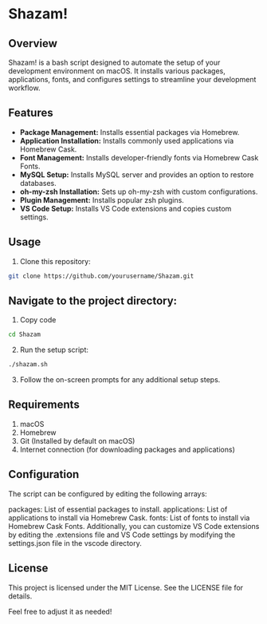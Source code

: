 # Shazam!

## Overview

Shazam! is a bash script designed to automate the setup of your development environment on macOS. It installs various packages, applications, fonts, and configures settings to streamline your development workflow.

## Features

- **Package Management:** Installs essential packages via Homebrew.
- **Application Installation:** Installs commonly used applications via Homebrew Cask.
- **Font Management:** Installs developer-friendly fonts via Homebrew Cask Fonts.
- **MySQL Setup:** Installs MySQL server and provides an option to restore databases.
- **oh-my-zsh Installation:** Sets up oh-my-zsh with custom configurations.
- **Plugin Management:** Installs popular zsh plugins.
- **VS Code Setup:** Installs VS Code extensions and copies custom settings.

## Usage

1. Clone this repository:

```bash
git clone https://github.com/yourusername/Shazam.git
```

## Navigate to the project directory:

1. Copy code

```bash
cd Shazam
```

2. Run the setup script:
```bash
./shazam.sh
```

3. Follow the on-screen prompts for any additional setup steps.

## Requirements
1. macOS
2. Homebrew
3. Git (Installed by default on macOS)
4. Internet connection (for downloading packages and applications)

## Configuration
The script can be configured by editing the following arrays:

packages: List of essential packages to install.
applications: List of applications to install via Homebrew Cask.
fonts: List of fonts to install via Homebrew Cask Fonts.
Additionally, you can customize VS Code extensions by editing the .extensions file and VS Code settings by modifying the settings.json file in the vscode directory.

## License
This project is licensed under the MIT License. See the LICENSE file for details.

Feel free to adjust it as needed!
